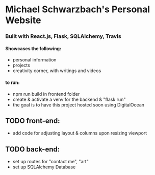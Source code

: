 # Michael Schwarzbach's Personal Website
### Built with React.js, Flask, SQLAlchemy, Travis

#### Showcases the following:
* personal information
* projects
* creativity corner, with writings and videos


#### to run:
* npm run build in frontend folder
* create & activate a venv for the backend & "flask run"
* the goal is to have this project hosted soon using DigitalOcean


## TODO front-end:
 * add code for adjusting layout & columns upon resizing viewport

## TODO back-end:
 * set up routes for "contact me", "art"
 * set up SQLAlchemy Database